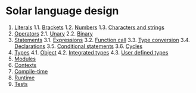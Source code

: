 # Solar language design
1. [Literals](language-design/literals.md)
1.1. [Brackets](language-design/literals/brackets.md)
1.2. [Numbers](language-design/literals/numbers.md)
1.3. [Characters and strings](language-design/iterals/characters-and-strings.md)
2. [Operators](language-design/operators.md)
2.1. [Unary](language-design/operators/unary.md)
2.2. [Binary](language-design/operators/binary.md)
3. [Statements](language-design/statements.md)
3.1. [Expressions](language-design/statements/expressions.md)
3.2. [Function call](language-design/statements/function-call.md)
3.3. [Type conversion](language-design/statements/type-conversion.md)
3.4. [Declarations](language-design/statements/declarations.md)
3.5. [Conditional statements](language-design/statements/conditional-statements.md)
3.6. [Cycles](language-design/statements/cycles.md)
4. [Types](language-design/types.md)
4.1. [Object](language-design/types/object.md)
4.2. [Integrated types](language-design/types/integrated-types.md)
4.3. [User defined types](language-design/types/user-defined-types.md)
5. [Modules](language-design/modules.md)
6. [Contexts](language-design/contexts.md)
7. [Compile-time](language-design/compile-time.md)
8. [Runtime](language-design/runtime.md)
9. [Tests](language-design/tests.md)

